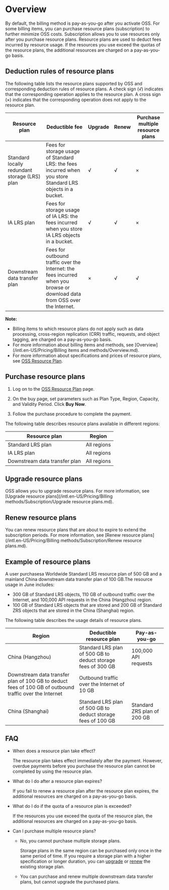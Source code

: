 # Overview

By default, the billing method is pay-as-you-go after you activate OSS. For some billing items, you can purchase resource plans \(subscription\) to further minimize OSS costs. Subscription allows you to use resources only after you purchase resource plans. Resource plans are used to deduct fees incurred by resource usage. If the resources you use exceed the quotas of the resource plans, the additional resources are charged on a pay-as-you-go basis.

## Deduction rules of resource plans

The following table lists the resource plans supported by OSS and corresponding deduction rules of resource plans. A check sign \(√\) indicates that the corresponding operation applies to the resource plan. A cross sign \(×\) indicates that the corresponding operation does not apply to the resource plan.

|Resource plan|Deductible fee|Upgrade|Renew|Purchase multiple resource plans|
|-------------|--------------|-------|-----|--------------------------------|
|Standard locally redundant storage \(LRS\) plan|Fees for storage usage of Standard LRS: the fees incurred when you store Standard LRS objects in a bucket.|√|√|×|
|IA LRS plan|Fees for storage usage of IA LRS: the fees incurred when you store IA LRS objects in a bucket.|√|√|×|
|Downstream data transfer plan|Fees for outbound traffic over the Internet: the fees incurred when you browse or download data from OSS over the Internet.|×|√|√|

**Note:**

-   Billing items to which resource plans do not apply such as data processing, cross-region replication \(CRR\) traffic, requests, and object tagging, are charged on a pay-as-you-go basis.
-   For more information about billing items and methods, see [Overview](/intl.en-US/Pricing/Billing items and methods/Overview.md).
-   For more information about specifications and prices of resource plans, see [OSS Resource Plan](https://common-buy-intl.alibabacloud.com/?spm=5176.8465980.bucket-list.2.11df6765PslE4M&commodityCode=oss_bag_intl#/buy).

## Purchase resource plans

1.  Log on to the [OSS Resource Plan](https://common-buy-intl.alibabacloud.com/?spm=5176.8465980.bucket-list.2.11df6765PslE4M&commodityCode=oss_bag_intl#/buy) page.

2.  On the buy page, set parameters such as Plan Type, Region, Capacity, and Validity Period. Click **Buy Now**.

3.  Follow the purchase procedure to complete the payment.


The following table describes resource plans available in different regions:

|Resource plan|Region|
|-------------|------|
|Standard LRS plan|All regions|
|IA LRS plan|All regions|
|Downstream data transfer plan|All regions|

## Upgrade resource plans

OSS allows you to upgrade resource plans. For more information, see [Upgrade resource plans](/intl.en-US/Pricing/Billing methods/Subscription/Upgrade resource plans.md).

## Renew resource plans

You can renew resource plans that are about to expire to extend the subscription periods. For more information, see [Renew resource plans](/intl.en-US/Pricing/Billing methods/Subscription/Renew resource plans.md).

## Example of resource plans

A user purchasesa Worldwide Standard LRS resource plan of 500 GB and a mainland China downstream data transfer plan of 100 GB.The resource usage in June includes:

-   300 GB of Standard LRS objects, 110 GB of outbound traffic over the Internet, and 100,000 API requests in the China \(Hangzhou\) region.
-   100 GB of Standard LRS objects that are stored and 200 GB of Standard ZRS objects that are stored in the China \(Shanghai\) region.

The following table describes the usage details of resource plans.

|Region|Deductible resource plan|Pay-as-you-go|
|------|------------------------|-------------|
|China \(Hangzhou\)|Standard LRS plan of 500 GB to deduct storage fees of 300 GB|100,000 API requests|
|Downstream data transfer plan of 100 GB to deduct fees of 100 GB of outbound traffic over the Internet|Outbound traffic over the Internet of 10 GB|
|China \(Shanghai\)|Standard LRS plan of 500 GB to deduct storage fees of 100 GB|Standard ZRS plan of 200 GB|

## FAQ

-   When does a resource plan take effect?

    The resource plan takes effect immediately after the payment. However, overdue payments before you purchase the resource plan cannot be completed by using the resource plan.

-   What do I do after a resource plan expires?

    If you fail to renew a resource plan after the resource plan expires, the additional resources are charged on a pay-as-you-go basis.

-   What do I do if the quota of a resource plan is exceeded?

    If the resources you use exceed the quota of the resource plan, the additional resources are charged on a pay-as-you-go basis.

-   Can I purchase multiple resource plans?
    -   No, you cannot purchase multiple storage plans.

        Storage plans in the same region can be purchased only once in the same period of time. If you require a storage plan with a higher specification or longer duration, you can [upgrade](#section_nnt_zug_lsv) or [renew](#section_axy_bot_o4m) the existing storage plan.

    -   You can purchase and renew multiple downstream data transfer plans, but cannot upgrade the purchased plans.

